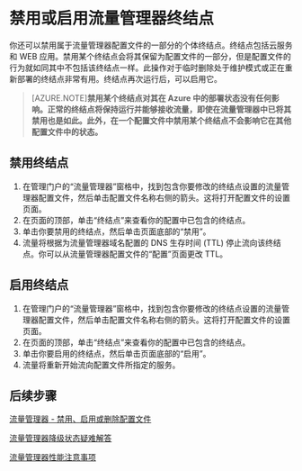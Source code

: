 <properties
   pageTitle="禁用或启用流量管理器终结点 | Windows Azure"
   description="本文将帮助你禁用或启用流量管理器配置文件终结点。"
   services="traffic-manager"
   documentationCenter="na"
   authors="joaoma"
   manager="carmonm"
   editor="tysonn" />
<tags
	ms.service="traffic-manager"
	ms.date="11/12/2015"
	wacn.date="01/21/2016"/>

# 禁用或启用流量管理器终结点

你还可以禁用属于流量管理器配置文件的一部分的个体终结点。终结点包括云服务和 WEB 应用。禁用某个终结点会将其保留为配置文件的一部分，但是配置文件的行为就如同其中不包括该终结点一样。此操作对于临时删除处于维护模式或正在重新部署的终结点非常有用。终结点再次运行后，可以启用它。

>[AZURE.NOTE]**禁用某个终结点对其在 Azure 中的部署状态没有任何影响。正常的终结点将保持运行并能够接收流量，即使在流量管理器中已将其禁用也是如此。此外，在一个配置文件中禁用某个终结点不会影响它在其他配置文件中的状态。**

## 禁用终结点

1. 在管理门户的“流量管理器”窗格中，找到包含你要修改的终结点设置的流量管理器配置文件，然后单击配置文件名称右侧的箭头。这将打开配置文件的设置页面。
1. 在页面的顶部，单击“终结点”来查看你的配置中已包含的终结点。 
1. 单击你要禁用的终结点，然后单击页面底部的“禁用”。
1. 流量将根据为流量管理器域名配置的 DNS 生存时间 (TTL) 停止流向该终结点。你可以从流量管理器配置文件的“配置”页面更改 TTL。

## 启用终结点


1. 在管理门户的“流量管理器”窗格中，找到包含你要修改的终结点设置的流量管理器配置文件，然后单击配置文件名称右侧的箭头。这将打开配置文件的设置页面。
1. 在页面的顶部，单击“终结点”来查看你的配置中已包含的终结点。
1. 单击你要启用的终结点，然后单击页面底部的“启用”。
1. 流量将重新开始流向配置文件所指定的服务。

## 后续步骤

[流量管理器 - 禁用、启用或删除配置文件](/documentation/articles/disable-enable-or-delete-a-profile)

[流量管理器降级状态疑难解答](/documentation/articles/traffic-manager-troubleshooting-degraded)

[流量管理器性能注意事项](/documentation/articles/traffic-manager-performance-considerations)

<!---HONumber=Mooncake_1221_2015-->